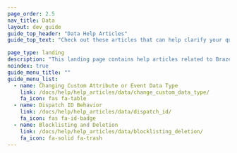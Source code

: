 ```yaml
---
page_order: 2.5
nav_title: Data
layout: dev_guide
guide_top_header: "Data Help Articles"
guide_top_text: "Check out these articles that can help clarify your questions on the nuances of data at Braze. <br><br> For more general information on all things data, take a look at our articles in <a href='/docs/user_guide/data_and_analytics/'>Data & Analytics</a>!"

page_type: landing
description: "This landing page contains help articles related to Braze data."
noindex: true
guide_menu_title: ""
guide_menu_list:
  - name: Changing Custom Attribute or Event Data Type
    link: /docs/help/help_articles/data/change_custom_data_type/
    fa_icon: fas fa-table
  - name: Dispatch ID Behavior
    link: /docs/help/help_articles/data/dispatch_id/
    fa_icon: fas fa-id-badge
  - name: Blocklisting and Deletion
    link: /docs/help/help_articles/data/blocklisting_deletion/
    fa_icon: fa-solid fa-trash
---
```

